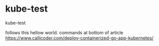 # kube-test
kube-test


follows this hellow world. commands at bottom of article
https://www.callicoder.com/deploy-containerized-go-app-kubernetes/
